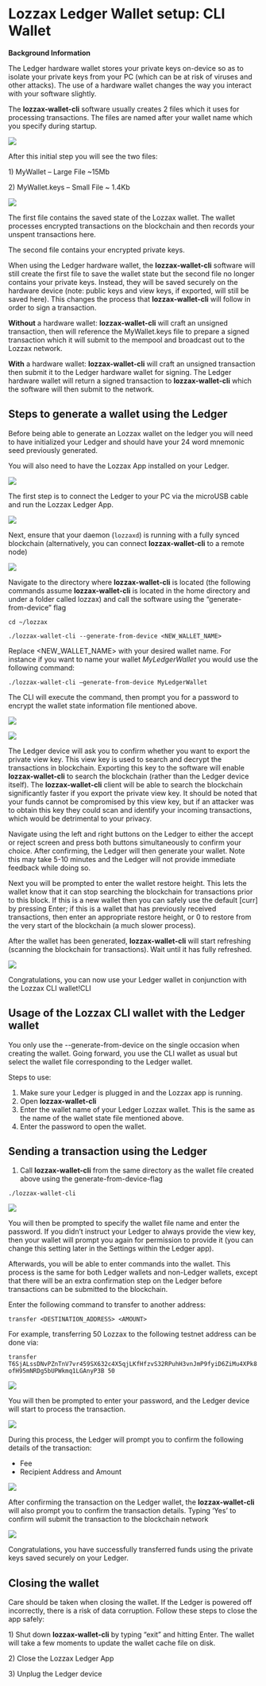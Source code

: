 # Lozzax Ledger Wallet setup: CLI Wallet

**Background Information**

The Ledger hardware wallet stores your private keys on-device so as to isolate your private keys from your PC \(which can be at risk of viruses and other attacks\). The use of a hardware wallet changes the way you interact with your software slightly.

The **lozzax-wallet-cli** software usually creates 2 files which it uses for processing transactions. The files are named after your wallet name which you specify during startup.

![](../../.gitbook/assets/0.png)

After this initial step you will see the two files:

1\) MyWallet – Large File ~15Mb

2\) MyWallet.keys – Small File ~ 1.4Kb

![](../../.gitbook/assets/1.png)

The first file contains the saved state of the Lozzax wallet. The wallet processes encrypted transactions on the blockchain and then records your unspent transactions here.

The second file contains your encrypted private keys.

When using the Ledger hardware wallet, the **lozzax-wallet-cli** software will still create the first file to save the wallet state but the second file no longer contains your private keys. Instead, they will be saved securely on the hardware device \(note: public keys and view keys, if exported, will still be saved here\). This changes the process that **lozzax-wallet-cli** will follow in order to sign a transaction.

**Without** a hardware wallet: **lozzax-wallet-cli** will craft an unsigned transaction, then will reference the MyWallet.keys file to prepare a signed transaction which it will submit to the mempool and broadcast out to the Lozzax network.

**With** a hardware wallet: **lozzax-wallet-cli** will craft an unsigned transaction then submit it to the Ledger hardware wallet for signing. The Ledger hardware wallet will return a signed transaction to **lozzax-wallet-cli** which the software will then submit to the network.

## **Steps to generate a wallet using the Ledger**

Before being able to generate an Lozzax wallet on the ledger you will need to have initialized your Ledger and should have your 24 word mnemonic seed previously generated.

You will also need to have the Lozzax App installed on your Ledger.

![](../../.gitbook/assets/2.jpeg)

The first step is to connect the Ledger to your PC via the microUSB cable and run the Lozzax Ledger App.

![](../../.gitbook/assets/3.jpeg)

Next, ensure that your daemon \(`lozzaxd`\) is running with a fully synced blockchain \(alternatively, you can connect **lozzax-wallet-cli** to a remote node\)

![](../../.gitbook/assets/4%20%281%29.png)

Navigate to the directory where **lozzax-wallet-cli** is located \(the following commands assume **lozzax-wallet-cli** is located in the home directory and under a folder called lozzax\) and call the software using the “generate-from-device” flag

`cd ~/lozzax`

`./lozzax-wallet-cli --generate-from-device <NEW_WALLET_NAME>`

Replace &lt;NEW\_WALLET\_NAME&gt; with your desired wallet name. For instance if you want to name your wallet _MyLedgerWallet_ you would use the following command:

`./lozzax-wallet-cli –generate-from-device MyLedgerWallet`

The CLI will execute the command, then prompt you for a password to encrypt the wallet state information file mentioned above.

![](../../.gitbook/assets/5%20%281%29.png)

![](../../.gitbook/assets/6.jpeg)

The Ledger device will ask you to confirm whether you want to export the private view key. This view key is used to search and decrypt the transactions in blockchain. Exporting this key to the software will enable **lozzax-wallet-cli** to search the blockchain \(rather than the Ledger device itself\). The **lozzax-wallet-cli** client will be able to search the blockchain significantly faster if you export the private view key. It should be noted that your funds cannot be compromised by this view key, but if an attacker was to obtain this key they could scan and identify your incoming transactions, which would be detrimental to your privacy.

Navigate using the left and right buttons on the Ledger to either the accept or reject screen and press both buttons simultaneously to confirm your choice. After confirming, the Ledger will then generate your wallet. Note this may take 5-10 minutes and the Ledger will not provide immediate feedback while doing so.

Next you will be prompted to enter the wallet restore height. This lets the wallet know that it can stop searching the blockchain for transactions prior to this block. If this is a new wallet then you can safely use the default \[curr\] by pressing Enter; if this is a wallet that has previously received transactions, then enter an appropriate restore height, or 0 to restore from the very start of the blockchain \(a much slower process\).

After the wallet has been generated, **lozzax-wallet-cli** will start refreshing \(scanning the blockchain for transactions\). Wait until it has fully refreshed.

![](../../.gitbook/assets/7.png)

Congratulations, you can now use your Ledger wallet in conjunction with the Lozzax CLI wallet!CLI

## **Usage of the Lozzax CLI wallet with the Ledger wallet**

You only use the --generate-from-device on the single occasion when creating the wallet. Going forward, you use the CLI wallet as usual but select the wallet file corresponding to the Ledger wallet.

Steps to use:

1. Make sure your Ledger is plugged in and the Lozzax app is running.
2. Open **lozzax-wallet-cli**
3. Enter the wallet name of your Ledger Lozzax wallet. This is the same as the name of the wallet state file mentioned above.
4. Enter the password to open the wallet.

## **Sending a transaction using the Ledger**

1. Call **lozzax-wallet-cli** from the same directory as the wallet file created above using the generate-from-device-flag

`./lozzax-wallet-cli`

![](../../.gitbook/assets/8%20%281%29.png)

You will then be prompted to specify the wallet file name and enter the password. If you didn’t instruct your Ledger to always provide the view key, then your wallet will prompt you again for permission to provide it \(you can change this setting later in the Settings within the Ledger app\).

Afterwards, you will be able to enter commands into the wallet. This process is the same for both Ledger wallets and non-Ledger wallets, except that there will be an extra confirmation step on the Ledger before transactions can be submitted to the blockchain.

Enter the following command to transfer to another address:

`transfer <DESTINATION_ADDRESS> <AMOUNT>`

For example, transferring 50 Lozzax to the following testnet address can be done via:

`transfer T6SjALssDNvPZnTnV7vr459SX632c4X5qjLKfHfzvS32RPuhH3vnJmP9fyiD6ZiMu4XPk8ofH95mNRDg5bUPWkmq1LGAnyP3B 50`

![](../../.gitbook/assets/9.png)

You will then be prompted to enter your password, and the Ledger device will start to process the transaction.

![](../../.gitbook/assets/10.jpeg)

During this process, the Ledger will prompt you to confirm the following details of the transaction:

* Fee
* Recipient Address and Amount

![](../../.gitbook/assets/11.jpeg)

After confirming the transaction on the Ledger wallet, the **lozzax-wallet-cli** will also prompt you to confirm the transaction details. Typing ‘Yes’ to confirm will submit the transaction to the blockchain network

![](../../.gitbook/assets/12.png)

Congratulations, you have successfully transferred funds using the private keys saved securely on your Ledger.

## **Closing the wallet**

Care should be taken when closing the wallet. If the Ledger is powered off incorrectly, there is a risk of data corruption. Follow these steps to close the app safely:

1\) Shut down **lozzax-wallet-cli** by typing “exit” and hitting Enter. The wallet will take a few moments to update the wallet cache file on disk.

2\) Close the Lozzax Ledger App

3\) Unplug the Ledger device

